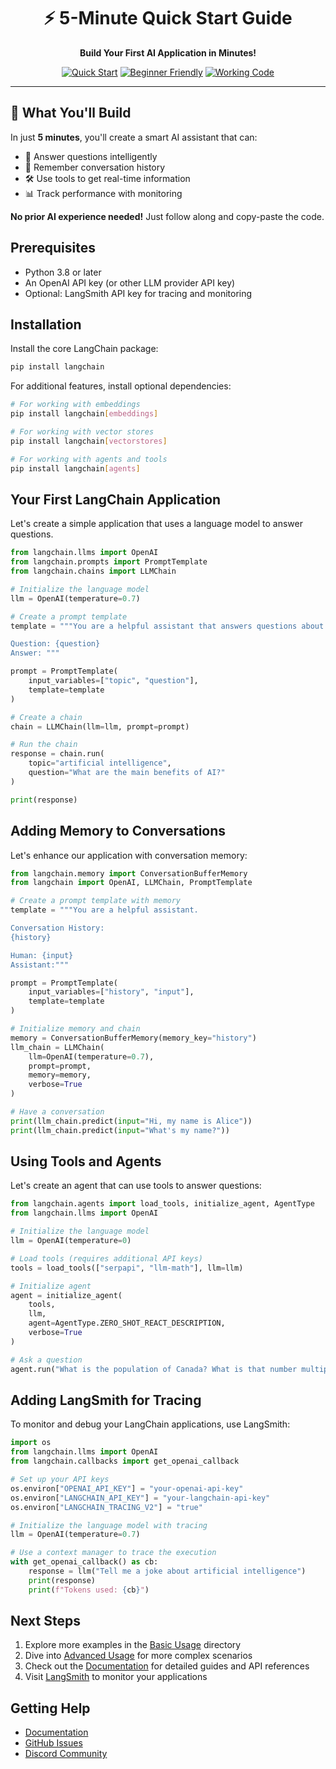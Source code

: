 <div align="center">

# ⚡ 5-Minute Quick Start Guide

**Build Your First AI Application in Minutes!**

[![Quick Start](https://img.shields.io/badge/quick%20start-5%20minutes-brightgreen.svg)](.)
[![Beginner Friendly](https://img.shields.io/badge/level-beginner-green.svg)](.)
[![Working Code](https://img.shields.io/badge/code-tested-blue.svg)](.)

</div>

---

## 🎯 What You'll Build

In just **5 minutes**, you'll create a smart AI assistant that can:
- 🤖 Answer questions intelligently
- 🧠 Remember conversation history  
- 🛠️ Use tools to get real-time information
- 📊 Track performance with monitoring

**No prior AI experience needed!** Just follow along and copy-paste the code.

## Prerequisites

- Python 3.8 or later
- An OpenAI API key (or other LLM provider API key)
- Optional: LangSmith API key for tracing and monitoring

## Installation

Install the core LangChain package:

```bash
pip install langchain
```

For additional features, install optional dependencies:

```bash
# For working with embeddings
pip install langchain[embeddings]

# For working with vector stores
pip install langchain[vectorstores]

# For working with agents and tools
pip install langchain[agents]
```

## Your First LangChain Application

Let's create a simple application that uses a language model to answer questions.

```python
from langchain.llms import OpenAI
from langchain.prompts import PromptTemplate
from langchain.chains import LLMChain

# Initialize the language model
llm = OpenAI(temperature=0.7)

# Create a prompt template
template = """You are a helpful assistant that answers questions about {topic}.

Question: {question}
Answer: """

prompt = PromptTemplate(
    input_variables=["topic", "question"],
    template=template
)

# Create a chain
chain = LLMChain(llm=llm, prompt=prompt)

# Run the chain
response = chain.run(
    topic="artificial intelligence",
    question="What are the main benefits of AI?"
)

print(response)
```

## Adding Memory to Conversations

Let's enhance our application with conversation memory:

```python
from langchain.memory import ConversationBufferMemory
from langchain import OpenAI, LLMChain, PromptTemplate

# Create a prompt template with memory
template = """You are a helpful assistant.

Conversation History:
{history}

Human: {input}
Assistant:"""

prompt = PromptTemplate(
    input_variables=["history", "input"],
    template=template
)

# Initialize memory and chain
memory = ConversationBufferMemory(memory_key="history")
llm_chain = LLMChain(
    llm=OpenAI(temperature=0.7),
    prompt=prompt,
    memory=memory,
    verbose=True
)

# Have a conversation
print(llm_chain.predict(input="Hi, my name is Alice"))
print(llm_chain.predict(input="What's my name?"))
```

## Using Tools and Agents

Let's create an agent that can use tools to answer questions:

```python
from langchain.agents import load_tools, initialize_agent, AgentType
from langchain.llms import OpenAI

# Initialize the language model
llm = OpenAI(temperature=0)

# Load tools (requires additional API keys)
tools = load_tools(["serpapi", "llm-math"], llm=llm)

# Initialize agent
agent = initialize_agent(
    tools,
    llm,
    agent=AgentType.ZERO_SHOT_REACT_DESCRIPTION,
    verbose=True
)

# Ask a question
agent.run("What is the population of Canada? What is that number multiplied by 2?")
```

## Adding LangSmith for Tracing

To monitor and debug your LangChain applications, use LangSmith:

```python
import os
from langchain.llms import OpenAI
from langchain.callbacks import get_openai_callback

# Set up your API keys
os.environ["OPENAI_API_KEY"] = "your-openai-api-key"
os.environ["LANGCHAIN_API_KEY"] = "your-langchain-api-key"
os.environ["LANGCHAIN_TRACING_V2"] = "true"

# Initialize the language model with tracing
llm = OpenAI(temperature=0.7)

# Use a context manager to trace the execution
with get_openai_callback() as cb:
    response = llm("Tell me a joke about artificial intelligence")
    print(response)
    print(f"Tokens used: {cb}")
```

## Next Steps

1. Explore more examples in the [Basic Usage](../../examples/basic-usage) directory
2. Dive into [Advanced Usage](../../examples/advanced-usage) for more complex scenarios
3. Check out the [Documentation](../../docs) for detailed guides and API references
4. Visit [LangSmith](https://smith.langchain.com) to monitor your applications

## Getting Help

- [Documentation](https://docs.langchain.com)
- [GitHub Issues](https://github.com/langchain-ai/langchain/issues)
- [Discord Community](https://discord.gg/langchain)